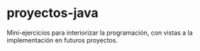 # proyectos-java
Mini-ejercicios para interiorizar la programación, con vistas a la implementación en futuros proyectos.
